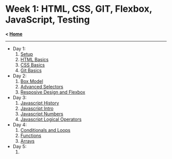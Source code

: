 # Week 1: HTML, CSS, GIT, Flexbox, JavaScript, Testing

**< [Home](../README.md)**

---

- Day 1:
  1. [Setup](./day-1/01-setup.md)
  2. [HTML Basics](./day-1/02-html-basics.md)
  3. [CSS Basics](./day-1/03-css-basics.md)
  4. [Git Basics](./day-1/04-git-basics.md)
- Day 2:
  1. [Box Model](./day-2/01-box-model.md)
  2. [Advanced Selectors](./day-2/02-advanced-selectors.md)
  3. [Resposive Design and Flexbox](./day-2/03-resposive-design-and-flexbox.md)
- Day 3:
  1. [Javascript History](./day-3/01-javascript-history.md)
  2. [Javascript Intro](./day-3/02-javascript-intro.md)
  3. [Javascript Numbers](./day-3/03-javascript-numbers.md)
  4. [Javascript Logical Operators](./day-3/04-javascript-logical-operators.md)
- Day 4:
  1. [Conditionals and Loops](./day-4/01-conditionals-and-loops.md)
  2. [Functions](./day-4/02-functions.md)
  3. [Arrays](./day-4/03-arrays.md)
- Day 5:
  1. []()
